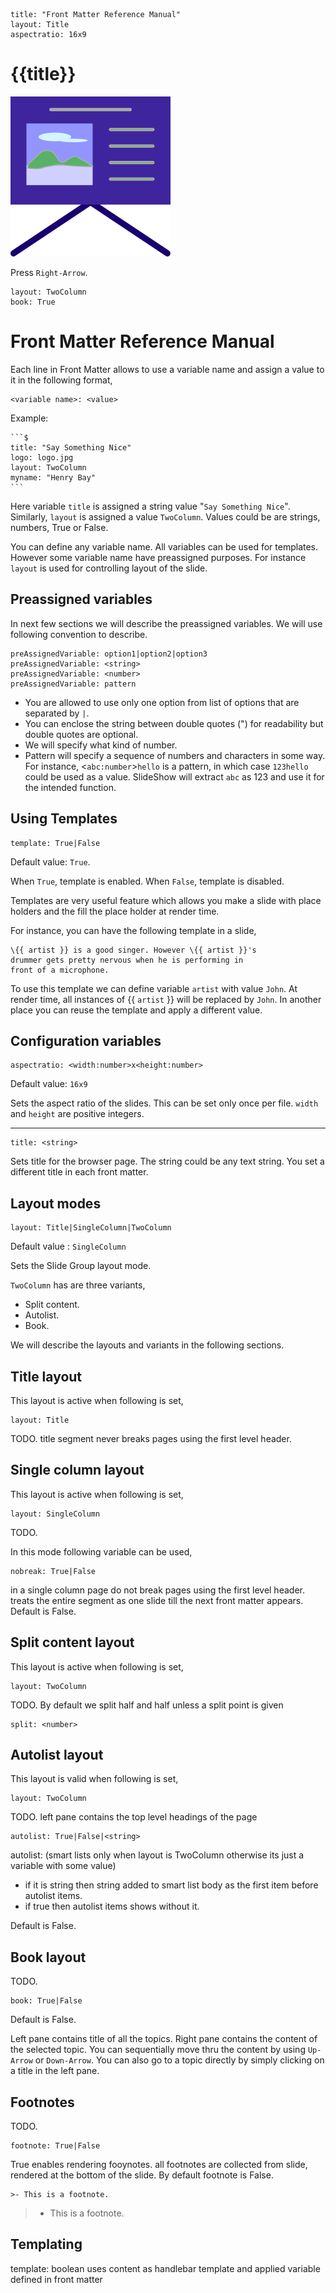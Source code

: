 ```$
title: "Front Matter Reference Manual"
layout: Title
aspectratio: 16x9
```
# {{title}}

<img class="s25" src="images/favicon.svg">

Press `Right-Arrow`.

```$
layout: TwoColumn
book: True
```
# Front Matter Reference Manual

Each line in Front Matter allows to use a variable name and assign a value to it in the following
format,
```
<variable name>: <value> 
```

Example:

    ```$
    title: "Say Something Nice"
    logo: logo.jpg
    layout: TwoColumn
    myname: "Henry Bay"
    ```

Here variable `title` is assigned a string value "`Say Something Nice`".
Similarly, `layout` is assigned a value `TwoColumn`.
Values could be are strings, numbers, True or False.

You can define any variable name. All variables can be used for templates.
However some variable name have
preassigned purposes. For instance `layout` is used for controlling
layout of the slide. 

## Preassigned variables
In next few sections we will describe the preassigned variables.
We will use following convention to describe.

```
preAssignedVariable: option1|option2|option3
preAssignedVariable: <string> 
preAssignedVariable: <number>
preAssignedVariable: pattern

```
* You are allowed to use only one option from list of options that are separated by `|`.
* You can enclose the string between double quotes (") for
readability but double quotes are optional.
* We will specify what kind of number.
* Pattern will specify a sequence of numbers and characters in some way.
For instance, &lt;`abc:number`&gt;`hello` is a pattern,
in which case `123hello` could be used as a value. SlideShow will extract `abc` as 123
and use it for the intended function.  


## Using Templates
```
template: True|False
```
Default value: `True`.

When `True`, template is enabled. When `False`, template is disabled.

Templates are very useful feature which allows you make a slide
with place holders and the fill the place holder at render time.   

For instance, you can have the following template in a slide,
```
\{{ artist }} is a good singer. However \{{ artist }}'s
drummer gets pretty nervous when he is performing in
front of a microphone.  
```

To use this template we can define variable `artist` with value `John`.
At render time, all instances of \{{ `artist` }}
will be replaced by `John`. In another place you can reuse the template
and apply a different value.

## Configuration variables
```
aspectratio: <width:number>x<height:number>
```
Default value: `16x9`

Sets the aspect ratio of the slides. This can be set only once per file.
`width` and `height` are positive integers.

---

```
title: <string>
```
Sets title for the browser page. The string could be any text string.
You set a different title in each front matter.

## Layout modes

```
layout: Title|SingleColumn|TwoColumn
```
Default value : `SingleColumn`

Sets the Slide Group layout mode.

`TwoColumn` has are three variants,
* Split content.
* Autolist.
* Book.

We will describe the layouts and variants in the following sections.

## Title layout
This layout is active when following is set,
```
layout: Title
```

TODO.
title segment never breaks pages using the first level header.

## Single column layout
This layout is active when following is set,
```
layout: SingleColumn
```

TODO.

In this mode following variable can be used,

```
nobreak: True|False
```
in a single column page do not break pages using the first level header.
treats the entire segment as one slide till the next front matter appears.
Default is False.
## Split content layout
This layout is active when following is set,
```
layout: TwoColumn
```








TODO.
By default we split half and half unless a split point is given
```
split: <number>
```
## Autolist layout
This layout is valid when following is set,
```
layout: TwoColumn
```



TODO.
left pane contains the top level headings of the page

```
autolist: True|False|<string>
```
autolist: (smart lists only when layout is TwoColumn otherwise its just a variable with some value)
- if it is string then string added to smart list body as the first item before autolist items.
- if true then autolist items shows without it.

Default is False.

## Book layout
TODO.
```
book: True|False
```
Default is False.

Left pane contains title of all the topics.
Right pane contains the content of the selected topic. 
You can sequentially move thru the content by using
`Up-Arrow` or `Down-Arrow`. You can also go to
a topic directly by simply clicking on a title in the left pane.

## Footnotes
TODO.
```
footnote: True|False
```
True enables rendering fooynotes. all footnotes are collected from slide, rendered at the bottom of the slide.
By default footnote is False. 

```
>- This is a footnote.
```

>- This is a footnote.

## Templating 
template: boolean
uses content as handlebar template and applied variable defined in front matter 

